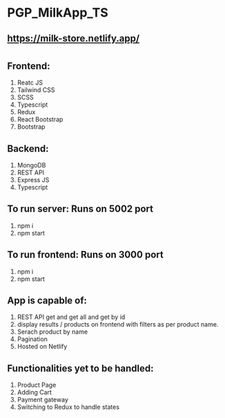 # PGP_MilkApp_TS

## https://milk-store.netlify.app/

#

## Frontend:
1. Reatc JS
2. Tailwind CSS
3. SCSS
4. Typescript
5. Redux
6. React Bootstrap
7. Bootstrap

## Backend:
1. MongoDB
2. REST API
3. Express JS
4. Typescript

## To run server: Runs on 5002 port
1. npm i
2. npm start

## To run frontend: Runs on 3000 port
1. npm i 
2. npm start

## App is capable of:
1. REST API get and get all and get by id
2. display results / products on frontend with filters as per product name.
3. Serach product by name
4. Pagination
5. Hosted on Netlify 


## Functionalities yet to be handled:
1. Product Page
2. Adding Cart
3. Payment gateway
4. Switching to Redux to handle states




